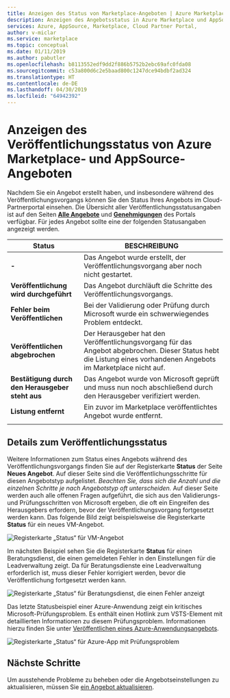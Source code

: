 ```yaml
---
title: Anzeigen des Status von Marketplace-Angeboten | Azure Marketplace
description: Anzeigen des Angebotsstatus in Azure Marketplace und AppSource über das Cloud-Partnerportal
services: Azure, AppSource, Marketplace, Cloud Partner Portal,
author: v-miclar
ms.service: marketplace
ms.topic: conceptual
ms.date: 01/11/2019
ms.author: pabutler
ms.openlocfilehash: b8113552edf9dd2f886b5752b2ebc69afc0fda08
ms.sourcegitcommit: c53a800d6c2e5baad800c1247dce94bdbf2ad324
ms.translationtype: HT
ms.contentlocale: de-DE
ms.lasthandoff: 04/30/2019
ms.locfileid: "64942392"
---
```

# <a name="view-the-publishing-status-of-azure-marketplace-and-appsource-offers"></a>Anzeigen des Veröffentlichungsstatus von Azure Marketplace- und AppSource-Angeboten

Nachdem Sie ein Angebot erstellt haben, und insbesondere während des Veröffentlichungsvorgangs können Sie den Status Ihres Angebots im Cloud-Partnerportal einsehen.  Die Übersicht aller Veröffentlichungsstatusangaben ist auf den Seiten [**Alle Angebote**](../portal-tour/cpp-all-offers-page.md) und [**Genehmigungen**](../portal-tour/cpp-approvals-page.md) des Portals verfügbar.  Für jedes Angebot sollte eine der folgenden Statusangaben angezeigt werden.  

|            Status              |   BESCHREIBUNG                                                           |
|            ------              |   -----------                                                           |
| **-**                          | Das Angebot wurde erstellt, der Veröffentlichungsvorgang aber noch nicht gestartet.            |
| **Veröffentlichung wird durchgeführt**        | Das Angebot durchläuft die Schritte des Veröffentlichungsvorgangs.   |
| **Fehler beim Veröffentlichen**             | Bei der Validierung oder Prüfung durch Microsoft wurde ein schwerwiegendes Problem entdeckt. |
| **Veröffentlichen abgebrochen**           | Der Herausgeber hat den Veröffentlichungsvorgang für das Angebot abgebrochen.  Dieser Status hebt die Listung eines vorhandenen Angebots im Marketplace nicht auf. | 
| **Bestätigung durch den Herausgeber steht aus** | Das Angebot wurde von Microsoft geprüft und muss nun noch abschließend durch den Herausgeber verifiziert werden. |
| **Listung entfernt**                   | Ein zuvor im Marketplace veröffentlichtes Angebot wurde entfernt.      | 
|  |  |


## <a name="publishing-status-details"></a>Details zum Veröffentlichungsstatus 

Weitere Informationen zum Status eines Angebots während des Veröffentlichungsvorgangs finden Sie auf der Registerkarte **Status** der Seite **Neues Angebot**.  Auf dieser Seite sind die Veröffentlichungsschritte für diesen Angebotstyp aufgelistet.  *Beachten Sie, dass sich die Anzahl und die einzelnen Schritte je nach Angebotstyp oft unterscheiden.*  Auf dieser Seite werden auch alle offenen Fragen aufgeführt, die sich aus den Validierungs- und Prüfungsschritten von Microsoft ergeben, die oft ein Eingreifen des Herausgebers erfordern, bevor der Veröffentlichungsvorgang fortgesetzt werden kann.  Das folgende Bild zeigt beispielsweise die Registerkarte **Status** für ein neues VM-Angebot. 

![Registerkarte „Status“ für VM-Angebot](./media/vm-offer-pub-steps1.png)

Im nächsten Beispiel sehen Sie die Registerkarte **Status** für einen Beratungsdienst, die einen gemeldeten Fehler in den Einstellungen für die Leadverwaltung zeigt.  Da für Beratungsdienste eine Leadverwaltung erforderlich ist, muss dieser Fehler korrigiert werden, bevor die Veröffentlichung fortgesetzt werden kann.

![Registerkarte „Status“ für Beratungsdienst, die einen Fehler anzeigt](./media/consulting-service-error.png)

Das letzte Statusbeispiel einer Azure-Anwendung zeigt ein kritisches Microsoft-Prüfungsproblem.  Es enthält einen Hotlink zum VSTS-Element mit detaillierten Informationen zu diesem Prüfungsproblem.  Informationen hierzu finden Sie unter [Veröffentlichen eines Azure-Anwendungsangebots](cpp-publish-offer.md).

![Registerkarte „Status“ für Azure-App mit Prüfungsproblem](../azure-applications/media/status-tab-ms-review.png)


## <a name="next-steps"></a>Nächste Schritte

Um ausstehende Probleme zu beheben oder die Angebotseinstellungen zu aktualisieren, müssen Sie [ein Angebot aktualisieren](./cpp-update-offer.md). 
